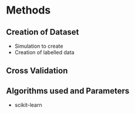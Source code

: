 # Methods

## Creation of Dataset

- Simulation to create
- Creation of labelled data

## Cross Validation

## Algorithms used and Parameters

 - scikit-learn
